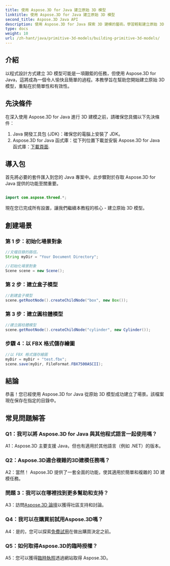 ```yaml
---
title: 使用 Aspose.3D for Java 建立原始 3D 模型
linktitle: 使用 Aspose.3D for Java 建立原始 3D 模型
second_title: Aspose.3D Java API
description: 使用 Aspose.3D for Java 探索 3D 建模的藝術。學習輕鬆建立原始 3D 模型並釋放您的創造力。
type: docs
weight: 10
url: /zh-hant/java/primitive-3d-models/building-primitive-3d-models/
---
```

## 介紹

以程式設計方式建立 3D 模型可能是一項艱鉅的任務，但使用 Aspose.3D for Java，這將成為一個令人愉快且簡單的過程。本教學旨在幫助您開始建立原始 3D 模型，重點在於簡單性和有效性。

## 先決條件

在深入使用 Aspose.3D for Java 進行 3D 建模之前，請確保您具備以下先決條件：

1. Java 開發工具包 (JDK)：確保您的電腦上安裝了 JDK。
2.  Aspose.3D for Java 函式庫：從下列位置下載並安裝 Aspose.3D for Java 函式庫：[下載頁面](https://releases.aspose.com/3d/java/).

## 導入包

首先將必要的套件匯入到您的 Java 專案中。此步驟對於存取 Aspose.3D for Java 提供的功能至關重要。

```java

import com.aspose.threed.*;
```

現在您已完成所有設置，讓我們繼續本教程的核心 - 建立原始 3D 模型。

## 創建場景

### 第 1 步：初始化場景對象

```java
//文檔目錄的路徑。
String myDir = "Your Document Directory";

//初始化場景對象
Scene scene = new Scene();
```

### 第 2 步：建立盒子模型

```java
//創建盒子模型
scene.getRootNode().createChildNode("box", new Box());
```

### 第 3 步：建立圓柱體模型

```java
//建立圓柱體模型
scene.getRootNode().createChildNode("cylinder", new Cylinder());
```

### 步驟 4：以 FBX 格式儲存繪圖

```java
//以 FBX 格式儲存繪圖
myDir = myDir + "test.fbx";
scene.save(myDir, FileFormat.FBX7500ASCII);
```

## 結論

恭喜！您已經使用 Aspose.3D for Java 從原始 3D 模型成功建立了場景。該檔案現在保存在指定的目錄中。

## 常見問題解答

### Q1：我可以將 Aspose.3D for Java 與其他程式語言一起使用嗎？

A1：Aspose.3D 主要支援 Java，但也有適用於其他語言（例如 .NET）的版本。

### Q2：Aspose.3D適合複雜的3D建模任務嗎？

A2：當然！ Aspose.3D 提供了一套全面的功能，使其適用於簡單和複雜的 3D 建模任務。

### 問題 3：我可以在哪裡找到更多幫助和支持？

 A3：訪問[Aspose.3D 論壇](https://forum.aspose.com/c/3d/18)以獲得社區支持和討論。

### Q4：我可以在購買前試用Aspose.3D嗎？

 A4：是的，您可以探索[免費試用](https://releases.aspose.com/)在做出購買決定之前。

### Q5：如何取得Aspose.3D的臨時授權？

A5：您可以獲得[臨時執照](https://purchase.aspose.com/temporary-license/)透過網站取得 Aspose.3D。
